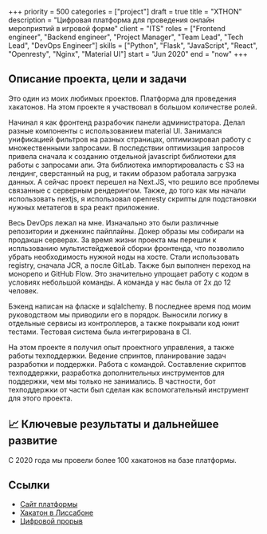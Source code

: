 +++ 
priority    = 500
categories  = ["project"]
draft       = true
title       = "XTHON"
description = "Цифровая платформа для проведения онлайн мероприятий в игровой форме"
client      = "ITS"
roles       = ["Frontend engineer", "Backend engineer", "Project Manager", "Team Lead", "Tech Lead", "DevOps Engineer"]
skills      = ["Python", "Flask", "JavaScript", "React", "Openresty", "Nginx", "Material UI"]
start       = "Jun 2020"
end         = "now"
+++

## Описание проекта, цели и задачи 

Это один из моих любимых проектов. Платформа для проведения хакатонов. На этом проекте я участвовал в большом количестве ролей.

Начинал я как фронтенд разрабочик панели администратора. Делал разные компоненты с использованием material UI. Занимался унификацией фильтров на разных страницах, оптимизировал работу с множественными запросами.
В последствии оптимизация запросов привела сначала к созданию отдельной javascript библиотеки для работы с запросами апи. Эта библиотека импортироваласть с S3 на лендинг, сверстанный на pug, и таким образом работала загрузка данных. А сейчас проект перешел на Next.JS, что решило все проблемы связанные с серверным рендерингом. Также, до того как мы начали использовать nextjs, я использовал openresty скрипты для подстановки нужных метатегов в spa реакт приложение.

Весь DevOps лежал на мне. Изначально это были различные репозитории и дженкинс пайплайны. Докер образы мы собирали на продакшн серверах. За время жизни проекта мы перешли к испльзованию мультистейджевой сборки фронтенда, что позволило убрать необходимость нужной ноды на хосте. Стали использовать registry, сначала JCR, а после GitLab. Также был выполнен переход на монорепо и GitHub Flow. Это значительно упрощает работу с кодом в условиях небольшой команды. А команда у нас была от 2х до 12 человек.

Бэкенд написан на фласке и sqlalchemy. В последнее время под моим руководством мы приводили его в порядок. Выносили логику в отдельные сервисы из контроллеров, а также покрывали код юнит тестами. Тестовая система была интегрирована в CI.

На этом проекте я получил опыт проектного управления, а также работы техподдержки. Ведение спринтов, планирование задач разработки и поддержки. Работа с командой. Составление скриптов техподдержки, разработка дополнительных инструментов для поддержки, чем мы только не занимались. В частности, бот техподдержки от части был сделан как вспомогательный инструмент для этого проекта.

## 📈 Ключевые результаты и дальнейшее развитие

С 2020 года мы провели более 100 хакатонов на базе платформы.

## Ссылки
- [Сайт платформы](https://xthon.xyz/)
- [Хакатон в Лиссабоне](https://l.xthon.eu)
- [Цифровой прорыв](https://hacks-ai.ru)